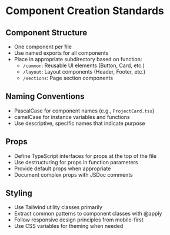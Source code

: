 # Component Creation Standards

## Component Structure

- One component per file
- Use named exports for all components
- Place in appropriate subdirectory based on function:
  - `/common`: Reusable UI elements (Button, Card, etc.)
  - `/layout`: Layout components (Header, Footer, etc.)
  - `/sections`: Page section components

## Naming Conventions

- PascalCase for component names (e.g., `ProjectCard.tsx`)
- camelCase for instance variables and functions
- Use descriptive, specific names that indicate purpose

## Props

- Define TypeScript interfaces for props at the top of the file
- Use destructuring for props in function parameters
- Provide default props when appropriate
- Document complex props with JSDoc comments

## Styling

- Use Tailwind utility classes primarily
- Extract common patterns to component classes with @apply
- Follow responsive design principles from mobile-first
- Use CSS variables for theming when needed
